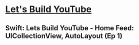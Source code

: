 # [Let's Build YouTube](https://www.youtube.com/watch?v=3Xv1mJvwXok&list=PL0dzCUj1L5JGKdVUtA5xds1zcyzsz7HLj)

## Swift: Lets Build YouTube - Home Feed: UICollectionView, AutoLayout (Ep 1)

